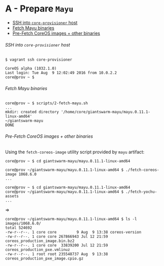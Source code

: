 # A - Prepare `Mayu`

<!-- MarkdownTOC depth=6 -->

- [SSH into `core-provisioner` host](#ssh-into-core-provisioner-host)
- [Fetch Mayu binaries](#fetch-mayu-binaries)
- [Pre-Fetch CoreOS images + other binaries](#pre-fetch-coreos-images--other-binaries)

<!-- /MarkdownTOC -->



###### SSH into `core-provisioner` host

```
$ vagrant ssh core-provisioner

CoreOS alpha (1032.1.0)
Last login: Tue Aug  9 12:02:49 2016 from 10.0.2.2
core@prov ~ $
```

######  Fetch Mayu binaries

```
core@prov ~ $ scripts/2-fetch-mayu.sh
...
mkdir: created directory '/home/core/giantswarm-mayu/mayu.0.11.1-linux-amd64'
~/giantswarm-mayu
DONE
```

######  Pre-Fetch CoreOS images + other binaries

Using the `fetch-coreos-image` utility script provided by `mayu` artifact:

```
core@prov ~ $ cd giantswarm-mayu/mayu.0.11.1-linux-amd64

core@prov ~/giantswarm-mayu/mayu.0.11.1-linux-amd64 $ ./fetch-coreos-image 1068.6.0
...
```

```
core@prov ~ $ cd giantswarm-mayu/mayu.0.11.1-linux-amd64
core@prov ~/giantswarm-mayu/mayu.0.11.1-linux-amd64 $ ./fetch-yochu-assets
...
```

=>

```
core@prov ~/giantswarm-mayu/mayu.0.11.1-linux-amd64 $ ls -l images/1068.6.0/
total 524692
-rw-r--r--. 1 core core         9 Aug  9 13:38 coreos-version
-rw-r--r--. 1 core core 267866943 Jul 12 21:59 coreos_production_image.bin.bz2
-rw-r--r--. 1 core core  33839200 Jul 12 21:59 coreos_production_pxe.vmlinuz
-rw-r--r--. 1 root root 235548737 Aug  9 13:38 coreos_production_pxe_image.cpio.gz
```
